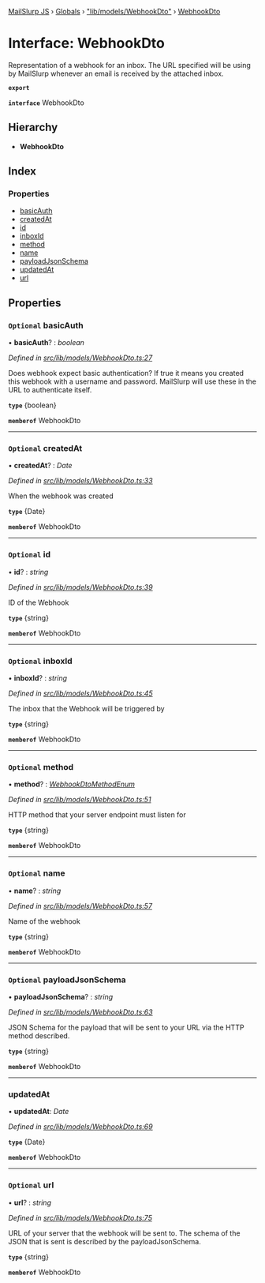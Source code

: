 [MailSlurp JS](../README.md) › [Globals](../globals.md) › ["lib/models/WebhookDto"](../modules/_lib_models_webhookdto_.md) › [WebhookDto](_lib_models_webhookdto_.webhookdto.md)

# Interface: WebhookDto

Representation of a webhook for an inbox. The URL specified will be using by MailSlurp whenever an email is received by the attached inbox.

**`export`** 

**`interface`** WebhookDto

## Hierarchy

* **WebhookDto**

## Index

### Properties

* [basicAuth](_lib_models_webhookdto_.webhookdto.md#optional-basicauth)
* [createdAt](_lib_models_webhookdto_.webhookdto.md#optional-createdat)
* [id](_lib_models_webhookdto_.webhookdto.md#optional-id)
* [inboxId](_lib_models_webhookdto_.webhookdto.md#optional-inboxid)
* [method](_lib_models_webhookdto_.webhookdto.md#optional-method)
* [name](_lib_models_webhookdto_.webhookdto.md#optional-name)
* [payloadJsonSchema](_lib_models_webhookdto_.webhookdto.md#optional-payloadjsonschema)
* [updatedAt](_lib_models_webhookdto_.webhookdto.md#updatedat)
* [url](_lib_models_webhookdto_.webhookdto.md#optional-url)

## Properties

### `Optional` basicAuth

• **basicAuth**? : *boolean*

*Defined in [src/lib/models/WebhookDto.ts:27](https://github.com/mailslurp/mailslurp-client-ts-js/blob/fc9510a/src/lib/models/WebhookDto.ts#L27)*

Does webhook expect basic authentication? If true it means you created this webhook with a username and password. MailSlurp will use these in the URL to authenticate itself.

**`type`** {boolean}

**`memberof`** WebhookDto

___

### `Optional` createdAt

• **createdAt**? : *Date*

*Defined in [src/lib/models/WebhookDto.ts:33](https://github.com/mailslurp/mailslurp-client-ts-js/blob/fc9510a/src/lib/models/WebhookDto.ts#L33)*

When the webhook was created

**`type`** {Date}

**`memberof`** WebhookDto

___

### `Optional` id

• **id**? : *string*

*Defined in [src/lib/models/WebhookDto.ts:39](https://github.com/mailslurp/mailslurp-client-ts-js/blob/fc9510a/src/lib/models/WebhookDto.ts#L39)*

ID of the Webhook

**`type`** {string}

**`memberof`** WebhookDto

___

### `Optional` inboxId

• **inboxId**? : *string*

*Defined in [src/lib/models/WebhookDto.ts:45](https://github.com/mailslurp/mailslurp-client-ts-js/blob/fc9510a/src/lib/models/WebhookDto.ts#L45)*

The inbox that the Webhook will be triggered by

**`type`** {string}

**`memberof`** WebhookDto

___

### `Optional` method

• **method**? : *[WebhookDtoMethodEnum](../enums/_lib_models_webhookdto_.webhookdtomethodenum.md)*

*Defined in [src/lib/models/WebhookDto.ts:51](https://github.com/mailslurp/mailslurp-client-ts-js/blob/fc9510a/src/lib/models/WebhookDto.ts#L51)*

HTTP method that your server endpoint must listen for

**`type`** {string}

**`memberof`** WebhookDto

___

### `Optional` name

• **name**? : *string*

*Defined in [src/lib/models/WebhookDto.ts:57](https://github.com/mailslurp/mailslurp-client-ts-js/blob/fc9510a/src/lib/models/WebhookDto.ts#L57)*

Name of the webhook

**`type`** {string}

**`memberof`** WebhookDto

___

### `Optional` payloadJsonSchema

• **payloadJsonSchema**? : *string*

*Defined in [src/lib/models/WebhookDto.ts:63](https://github.com/mailslurp/mailslurp-client-ts-js/blob/fc9510a/src/lib/models/WebhookDto.ts#L63)*

JSON Schema for the payload that will be sent to your URL via the HTTP method described.

**`type`** {string}

**`memberof`** WebhookDto

___

###  updatedAt

• **updatedAt**: *Date*

*Defined in [src/lib/models/WebhookDto.ts:69](https://github.com/mailslurp/mailslurp-client-ts-js/blob/fc9510a/src/lib/models/WebhookDto.ts#L69)*

**`type`** {Date}

**`memberof`** WebhookDto

___

### `Optional` url

• **url**? : *string*

*Defined in [src/lib/models/WebhookDto.ts:75](https://github.com/mailslurp/mailslurp-client-ts-js/blob/fc9510a/src/lib/models/WebhookDto.ts#L75)*

URL of your server that the webhook will be sent to. The schema of the JSON that is sent is described by the payloadJsonSchema.

**`type`** {string}

**`memberof`** WebhookDto
